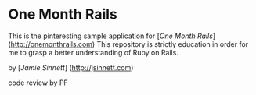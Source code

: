 # One Month Rails

This is the pinteresting sample application for 
[*One Month Rails*] (http://onemonthrails.com)
This repository is strictly education in order for me to grasp a better understanding of Ruby on Rails.

by [*Jamie Sinnett*] (http://jsinnett.com)

code review by PF